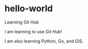 # hello-world
Learning Git Hub

I am learning to use <em>Git Hub</em>!

I am also learning Python, Go, and GIS.
